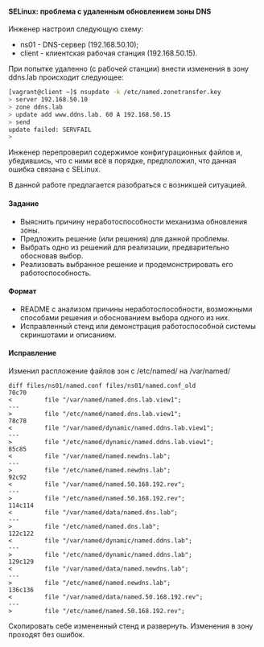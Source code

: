 #### SELinux: проблема с удаленным обновлением зоны DNS

Инженер настроил следующую схему:

- ns01 - DNS-сервер (192.168.50.10);
- client - клиентская рабочая станция (192.168.50.15).

При попытке удаленно (с рабочей станции) внести изменения в зону ddns.lab происходит следующее:
```bash
[vagrant@client ~]$ nsupdate -k /etc/named.zonetransfer.key
> server 192.168.50.10
> zone ddns.lab
> update add www.ddns.lab. 60 A 192.168.50.15
> send
update failed: SERVFAIL
>
```
Инженер перепроверил содержимое конфигурационных файлов и, убедившись, что с ними всё в порядке, предположил, что данная ошибка связана с SELinux.

В данной работе предлагается разобраться с возникшей ситуацией.


#### Задание

- Выяснить причину неработоспособности механизма обновления зоны.
- Предложить решение (или решения) для данной проблемы.
- Выбрать одно из решений для реализации, предварительно обосновав выбор.
- Реализовать выбранное решение и продемонстрировать его работоспособность.


#### Формат

- README с анализом причины неработоспособности, возможными способами решения и обоснованием выбора одного из них.
- Исправленный стенд или демонстрация работоспособной системы скриншотами и описанием.

#### Исправление

Изменил распложение файлов зон c /etc/named/ на /var/named/

```
diff files/ns01/named.conf files/ns01/named.conf_old
70c70
<         file "/var/named/named.dns.lab.view1";
---
>         file "/etc/named/named.dns.lab.view1";
78c78
<         file "/var/named/dynamic/named.ddns.lab.view1";
---
>         file "/etc/named/dynamic/named.ddns.lab.view1";
85c85
<         file "/var/named/named.newdns.lab";
---
>         file "/etc/named/named.newdns.lab";
92c92
<         file "/var/named/named.50.168.192.rev";
---
>         file "/etc/named/named.50.168.192.rev";
114c114
<         file "/var/named/data/named.dns.lab";
---
>         file "/etc/named/named.dns.lab";
122c122
<         file "/var/named/dynamic/named.ddns.lab";
---
>         file "/etc/named/dynamic/named.ddns.lab";
129c129
<         file "/var/named/data/named.newdns.lab";
---
>         file "/etc/named/named.newdns.lab";
136c136
<         file "/var/named/data/named.50.168.192.rev";
---
>         file "/etc/named/named.50.168.192.rev";

```

Скопировать себе измененный стенд и развернуть. Изменения в зону проходят без ошибок.
